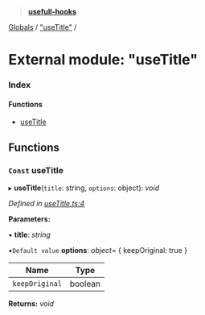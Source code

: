> **[usefull-hooks](../README.md)**

[Globals](../README.md) / ["useTitle"](_usetitle_.md) /

# External module: "useTitle"

### Index

#### Functions

* [useTitle](_usetitle_.md#const-usetitle)

## Functions

### `Const` useTitle

▸ **useTitle**(`title`: string, `options`: object): *void*

*Defined in [useTitle.ts:4](https://github.com/FujiHaruka/usefull-hooks/blob/e7b36a2/src/useTitle.ts#L4)*

**Parameters:**

▪ **title**: *string*

▪`Default value`  **options**: *object*=  { keepOriginal: true }

Name | Type |
------ | ------ |
`keepOriginal` | boolean |

**Returns:** *void*